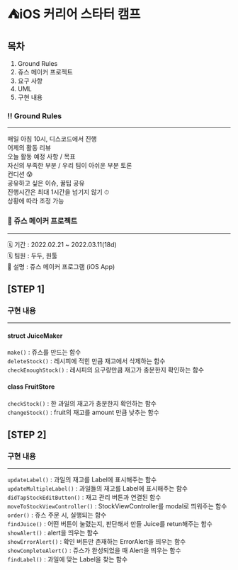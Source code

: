 
# ⛺️iOS 커리어 스타터 캠프

## 목차
1. Ground Rules
2. 쥬스 메이커 프로젝트
3. 요구 사항
4. UML
5. 구현 내용

### ‼️ Ground Rules
---
매일 아침 10시, 디스코드에서 진행  
어제의 활동 리뷰  
오늘 활동 예정 사항 / 목표  
자신의 부족한 부분 / 우리 팀이 아쉬운 부분 토론  
컨디션 😰  
공유하고 싶은 이슈, 꿀팁 공유  
진행시간은 최대 1시간을 넘기지 않기 ⏱  
상황에 따라 조정 가능  

### 🧋 쥬스 메이커 프로젝트
---
🗓 기간 : 2022.02.21 ~ 2022.03.11(18d)  
🗓 팀원 : 두두, 원툴  
📝 설명 : 쥬스 메이커 프로그램 (iOS App)  

## [STEP 1]

### 구현 내용
---
#### struct JuiceMaker
`make()` : 쥬스를 만드는 함수    
`deleteStock()` : 레시피에 적힌 만큼 재고에서 삭제하는 함수  
`checkEnoughStock()` : 레시피의 요구량만큼 재고가 충분한지 확인하는 함수  
#### class FruitStore
`checkStock()` : 한 과일의 재고가 충분한지 확인하는 함수    
`changeStock()` : fruit의 재고를 amount 만큼 낮추는 함수    


## [STEP 2]

### 구현 내용
---
`updateLabel()` : 과일의 재고를 Label에 표시해주는 함수    
`updateMultipleLabel()` : 과일들의 재고를 Label에 표시해주는 함수  
`didTapStockEditButton()` : 재고 관리 버튼과 연결된 함수  
`moveToStockViewController()` : StockViewController를 modal로 띄워주는 함수    
`order()` : 쥬스 주문 시, 실행되는 함수    
`findJuice()` : 어떤 버튼이 눌렸는지, 판단해서 만들 Juice를 retun해주는 함수       
`showAlert()` : alert을 띄우는 함수  
`showErrorAlert()` : 확인 버튼만 존재하는 ErrorAlert을 띄우는 함수    
`showCompleteAlert()` : 쥬스가 완성되었을 때 Alert을 띄우는 함수  
`findLabel()` : 과일에 맞는 Label을 찾는 함수  



